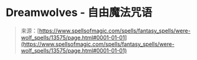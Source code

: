 <!--yml

category: 未分类

date: 2024-06-12 18:52:04

-->

# Dreamwolves - 自由魔法咒语

> 来源：[https://www.spellsofmagic.com/spells/fantasy_spells/were-wolf_spells/13575/page.html#0001-01-01](https://www.spellsofmagic.com/spells/fantasy_spells/were-wolf_spells/13575/page.html#0001-01-01)
